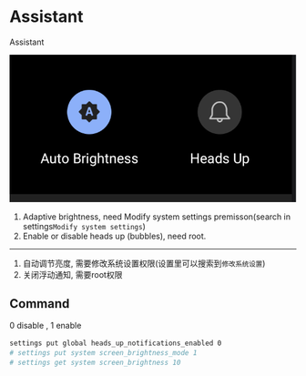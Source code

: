 # Assistant

Assistant

![1](./ScreenShoot/1.png )

1. Adaptive brightness, need Modify system settings premisson(search in settings`Modify system settings`)
2. Enable or disable heads up (bubbles), need root.

------------------

1. 自动调节亮度, 需要修改系统设置权限(设置里可以搜索到`修改系统设置`)
2. 关闭浮动通知, 需要root权限

## Command

0 disable , 1 enable

```bash
settings put global heads_up_notifications_enabled 0
# settings put system screen_brightness_mode 1
# settings get system screen_brightness 10
```
